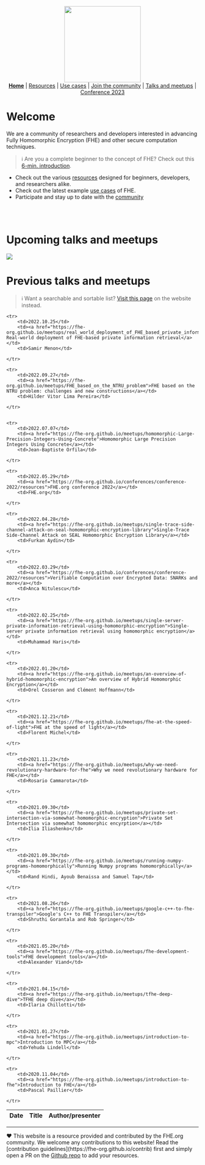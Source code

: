 <!-- Main header navigation -->
<p align="center">
  <img width="200" src="https://user-images.githubusercontent.com/5758427/180978488-db825482-5a58-4c7c-9589-c494a6f0be04.png"><br/>
    <a href="./"><b>Home</b></a> | <a href="./fhe-resources">Resources</a> | <a href="./fhe-use-cases">Use cases</a> | <a href="./fhe-community">Join the community</a> | <a href="./fhe-events">Talks and meetups</a> | <a href="https://fhe-org.github.io/conferences/conference-2023/home">Conference 2023</a>
</p>
<!-- /Main header navigation -->

# Welcome 
  
We are a community of researchers and developers interested in advancing Fully Homomorphic Encryption (FHE) and other secure computation techniques.

> ℹ️ Are you a complete beginner to the concept of FHE? Check out this <a href="https://6min.zama.ai/" target="_blank">6-min. introduction</a>. 

- Check out the various [resources](./fhe-resources) designed for beginners, developers, and researchers alike.
- Check out the latest example [use cases](./fhe-use-cases) of FHE.
- Participate and stay up to date with the [community](./fhe-community)

<br><br>


# Upcoming talks and meetups

<!--- Update new meetup image and link here! --->

[<img src="https://user-images.githubusercontent.com/5758427/198878817-e200f5dc-d603-446d-bbbb-db66a601e303.png">](https://www.meetup.com/fhe-org/events/289331317/)

# Previous talks and meetups


> ℹ️ Want a searchable and sortable list? <a href="https://fhe.org">Visit this page</a> on the website instead.


<!--- Update previous nmeetup links here! --->

<table id="sampleTableA" class="table table-striped sampleTable">
    <thead>
        <tr>
            <th data-sortas="case-insensitive">Date</th>
            <th data-sortas="case-insensitive">Title</th>
            <th data-sortas="case-insensitive">Author/presenter</th>
        </tr>
    </thead>

    

    <tr>
        <td>2022.10.25</td>    
        <td><a href="https://fhe-org.github.io/meetups/real_world_deployment_of_FHE_based_private_information_retrieval"> Real-world deployment of FHE-based private information retrieval</a></td>
        <td>Samir Menon</td>

    </tr>

    <tr>
        <td>2022.09.27</td>    
        <td><a href="https://fhe-org.github.io/meetups/FHE_based_on_the_NTRU_problem">FHE based on the NTRU problem: challenges and new constructions</a></td>
        <td>Hilder Vitor Lima Pereira</td>

    </tr>


    <tr>
        <td>2022.07.07</td>    
        <td><a href="https://fhe-org.github.io/meetups/homomorphic-Large-Precision-Integers-Using-Concrete">Homomorphic Large Precision Integers Using Concrete</a></td>
        <td>Jean-Baptiste Orfila</td>

    </tr>

    <tr>
        <td>2022.05.29</td>
        <td><a href="https://fhe-org.github.io/conferences/conference-2022/resources">FHE.org conference 2022</a></td>
        <td>FHE.org</td>        

    </tr>

    <tr>
        <td>2022.04.28</td>
        <td><a href="https://fhe-org.github.io/meetups/single-trace-side-channel-attack-on-seal-homomorphic-encryption-library">Single-Trace Side-Channel Attack on SEAL Homomorphic Encryption Library</a></td>
        <td>Furkan Aydin</td>        

    </tr>

    <tr>
        <td>2022.03.29</td>
        <td><a href="https://fhe-org.github.io/conferences/conference-2022/resources">Verifiable Computation over Encrypted Data: SNARKs and more</a></td>
        <td>Anca Nitulescu</td>        

    </tr>

    <tr>
        <td>2022.02.25</td>
        <td><a href="https://fhe-org.github.io/meetups/single-server-private-information-retrieval-using-homomorphic-encryption">Single-server private information retrieval using homomorphic encryption</a></td>
        <td>Muhammad Haris</td>        

    </tr>

    <tr>
        <td>2022.01.20</td>
        <td><a href="https://fhe-org.github.io/meetups/an-overview-of-hybrid-homomorphic-encryption">An overview of Hybrid Homomorphic Encryption</a></td>
        <td>Orel Cosseron and Clément Hoffmann</td>        

    </tr>

    <tr>
        <td>2021.12.21</td>
        <td><a href="https://fhe-org.github.io/meetups/fhe-at-the-speed-of-light">FHE at the speed of light</a></td>
        <td>Florent Michel</td>        

    </tr>

    <tr>
        <td>2021.11.23</td>
        <td><a href="https://fhe-org.github.io/meetups/why-we-need-revolutionary-hardware-for-fhe">Why we need revolutionary hardware for FHE</a></td>
        <td>Rosario Cammarota</td>        

    </tr>

    <tr>
        <td>2021.09.30</td>
        <td><a href="https://fhe-org.github.io/meetups/private-set-intersection-via-somewhat-homomorphic-encryption">Private Set Intersection via somewhat homomorphic encyrption</a></td>
        <td>Ilia Iliashenko</td>        

    </tr>

    <tr>
        <td>2021.09.30</td>
        <td><a href="https://fhe-org.github.io/meetups/running-numpy-programs-homomorphically">Running Numpy programs homomorphically</a></td>
        <td>Rand Hindi, Ayoub Benaissa and Samuel Tap</td>        

    </tr>

    <tr>
        <td>2021.08.26</td>
        <td><a href="https://fhe-org.github.io/meetups/google-c++-to-fhe-transpiler">Google's C++ to FHE Transpiler</a></td>
        <td>Shruthi Gorantala and Rob Springer</td>        

    </tr>

    <tr>
        <td>2021.05.20</td>
        <td><a href="https://fhe-org.github.io/meetups/fhe-development-tools">FHE development tools</a></td>
        <td>Alexander Viand</td>        

    </tr>

    <tr>
        <td>2021.04.15</td>
        <td><a href="https://fhe-org.github.io/meetups/tfhe-deep-dive">TFHE deep dive</a></td>
        <td>Ilaria Chillotti</td>        

    </tr>

    <tr>
        <td>2021.01.27</td>
        <td><a href="https://fhe-org.github.io/meetups/introduction-to-mpc">Introduction to MPC</a></td>
        <td>Yehuda Lindell</td>        

    </tr>

    <tr>
        <td>2020.11.04</td>
        <td><a href="https://fhe-org.github.io/meetups/introduction-to-fhe">Introduction to FHE</a></td>
        <td>Pascal Paillier</td>        

    </tr>


</table>


<!--- Footer --->

<hr />
❤️ This website is a resource provided and contributed by the FHE.org community. We welcome any contributions to this website! Read the [contribution guidelines](https://fhe-org.github.io/contrib) first and simply open a PR on the <a href="https://github.com/fhe-org/fhe-org">Github repo</a> to add your resources. 

